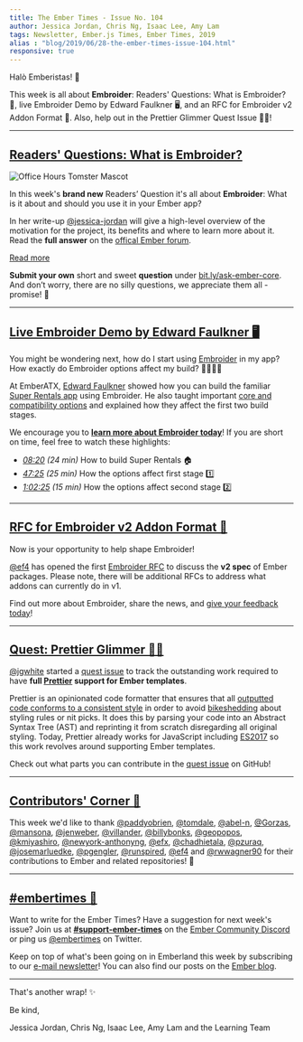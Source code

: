 ```yaml
---
title: The Ember Times - Issue No. 104
author: Jessica Jordan, Chris Ng, Isaac Lee, Amy Lam
tags: Newsletter, Ember.js Times, Ember Times, 2019
alias : "blog/2019/06/28-the-ember-times-issue-104.html"
responsive: true
---
```


Halò Emberistas! 🐹

This week is all about **Embroider**:
Readers' Questions: What is Embroider? 🤔,
live Embroider Demo by Edward Faulkner 🖥️, and an
RFC for Embroider v2 Addon Format 💬. Also, help out in the Prettier Glimmer Quest Issue 🎀✨!

---

## [Readers' Questions: What is Embroider?](https://discuss.emberjs.com/t/readers-questions-what-is-embroider/16722)

<div class="blog-row">
  <img class="float-right small transparent padded" alt="Office Hours Tomster Mascot" title="Readers' Questions" src="/images/tomsters/officehours.png" />

  <p>In this week's <strong>brand new</strong> Readers’ Question it's all about <strong>Embroider</strong>: What is it about and should you use it in your Ember app?</p>
  <p>In her write-up <a href="https://github.com/jessica-jordan">@jessica-jordan</a> will give a high-level overview of the motivation for the project, its benefits and where to learn more about it. Read the <strong>full answer</strong>
  on the <a href="https://discuss.emberjs.com/t/readers-questions-what-is-embroider/16722">offical Ember forum</a>.</p>
</div>

<a class="ember-button ember-button--centered" href="https://discuss.emberjs.com/t/readers-questions-what-is-embroider/16722">Read more</a>

**Submit your own** short and sweet **question** under [bit.ly/ask-ember-core](https://bit.ly/ask-ember-core). And don’t worry, there are no silly questions, we appreciate them all - promise! 🤞

---

## [Live Embroider Demo by Edward Faulkner 🖥️](https://www.youtube.com/watch?v=2R1vS7_sLTM)

You might be wondering next, how do I start using [Embroider](https://github.com/embroider-build/embroider) in my app? How exactly do Embroider options affect my build? 🙋‍♂️🙋‍♀️

At EmberATX, [Edward Faulkner](https://github.com/ef4) showed how you can build the familiar [Super Rentals app](https://guides.emberjs.com/release/tutorial/ember-cli/) using Embroider. He also taught important [core and compatibility options](https://github.com/embroider-build/embroider#options) and explained how they affect the first two build stages.

We encourage you to **[learn more about Embroider today](https://www.youtube.com/watch?v=2R1vS7_sLTM)**! If you are short on time, feel free to watch these highlights:

- *[08:20](https://www.youtube.com/watch?v=2R1vS7_sLTM&feature=youtu.be&t=500) (24 min)* How to build Super Rentals 🏠
- *[47:25](https://www.youtube.com/watch?v=2R1vS7_sLTM&feature=youtu.be&t=2845) (25 min)* How the options affect first stage 1️⃣
- *[1:02:25](https://www.youtube.com/watch?v=2R1vS7_sLTM&feature=youtu.be&t=3745) (15 min)* How the options affect second stage 2️⃣

---

## [RFC for Embroider v2 Addon Format 💬](https://github.com/emberjs/rfcs/pull/507)

Now is your opportunity to help shape Embroider!

[@ef4](https://github.com/ef4) has opened the first [Embroider RFC](https://github.com/emberjs/rfcs/pull/507) to discuss the **v2 spec** of Ember packages. Please note, there will be additional RFCs to address what addons can currently do in v1.

Find out more about Embroider, share the news, and [give your feedback today](https://github.com/emberjs/rfcs/pull/507)!

---

## [Quest: Prettier Glimmer 🎀✨](https://github.com/jgwhite/prettier/issues/1)

[@jgwhite](https://github.com/jgwhite) started a [quest issue](https://github.com/jgwhite/prettier/issues/1) to track the outstanding work required to have **full [Prettier](https://prettier.io/) support for Ember templates**.

Prettier is an opinionated code formatter that ensures that all [outputted code conforms to a consistent style](https://jlongster.com/A-Prettier-Formatter) in order to avoid [bikeshedding](https://en.wiktionary.org/wiki/bikeshedding) about styling rules or nit picks. It does this by parsing your code into an Abstract Syntax Tree (AST) and reprinting it from scratch disregarding all original styling. Today, Prettier already works for JavaScript including [ES2017](https://github.com/tc39/proposals/blob/master/finished-proposals.md) so this work revolves around supporting Ember templates.

Check out what parts you can contribute in the [quest issue](https://github.com/jgwhite/prettier/issues/1) on GitHub!

---

## [Contributors' Corner 👏](https://guides.emberjs.com/release/contributing/repositories/)

<p>This week we'd like to thank <a href="https://github.com/paddyobrien" target="gh-user">@paddyobrien</a>, <a href="https://github.com/tomdale" target="gh-user">@tomdale</a>, <a href="https://github.com/abel-n" target="gh-user">@abel-n</a>, <a href="https://github.com/Gorzas" target="gh-user">@Gorzas</a>, <a href="https://github.com/mansona" target="gh-user">@mansona</a>, <a href="https://github.com/jenweber" target="gh-user">@jenweber</a>, <a href="https://github.com/villander" target="gh-user">@villander</a>, <a href="https://github.com/billybonks" target="gh-user">@billybonks</a>, <a href="https://github.com/geopopos" target="gh-user">@geopopos</a>, <a href="https://github.com/kmiyashiro" target="gh-user">@kmiyashiro</a>, <a href="https://github.com/newyork-anthonyng" target="gh-user">@newyork-anthonyng</a>, <a href="https://github.com/efx" target="gh-user">@efx</a>, <a href="https://github.com/chadhietala" target="gh-user">@chadhietala</a>, <a href="https://github.com/pzuraq" target="gh-user">@pzuraq</a>, <a href="https://github.com/josemarluedke" target="gh-user">@josemarluedke</a>, <a href="https://github.com/pgengler" target="gh-user">@pgengler</a>, <a href="https://github.com/runspired" target="gh-user">@runspired</a>, <a href="https://github.com/ef4" target="gh-user">@ef4</a> and <a href="https://github.com/rwwagner90" target="gh-user">@rwwagner90</a> for their contributions to Ember and related repositories! 💖</p>

---

## [#embertimes 📰](https://blog.emberjs.com/tags/newsletter.html)

Want to write for the Ember Times? Have a suggestion for next week's issue? Join us at **[#support-ember-times](https://discordapp.com/channels/480462759797063690/485450546887786506)** on the [Ember Community Discord](https://discordapp.com/invite/zT3asNS) or ping us [@embertimes](https://twitter.com/embertimes) on Twitter.

Keep on top of what's been going on in Emberland this week by subscribing to our [e-mail newsletter](https://the-emberjs-times.ongoodbits.com/)! You can also find our posts on the [Ember blog](https://emberjs.com/blog/tags/newsletter.html).

---

That's another wrap! ✨

Be kind,

Jessica Jordan, Chris Ng, Isaac Lee, Amy Lam and the Learning Team
